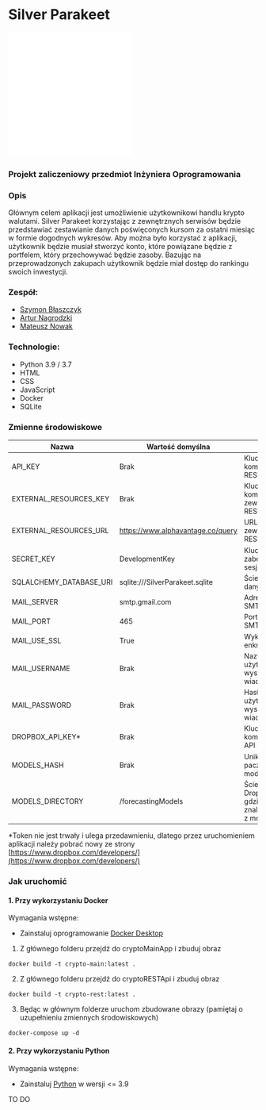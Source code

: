 # Silver Parakeet

<img src="docs/logo_white.png" width="250" alt="Silver Parakeet Logo">

### Projekt zaliczeniowy przedmiot Inżyniera Oprogramowania

### Opis
Głównym celem aplikacji jest umożliwienie użytkownikowi handlu krypto walutami. Silver Parakeet korzystając z zewnętrznych serwisów będzie przedstawiać zestawianie danych poświęconych kursom za ostatni miesiąc w formie dogodnych wykresów. Aby można było korzystać z aplikacji, użytkownik będzie musiał stworzyć konto, które powiązane będzie z portfelem, który przechowywać będzie zasoby. Bazując na przeprowadzonych zakupach użytkownik będzie miał dostęp do rankingu swoich inwestycji.  

### Zespół:
- [Szymon Błaszczyk](https://github.com/gaser3)
- [Artur Nagrodzki](https://github.com/ArturNagrodzki)
- [Mateusz Nowak](https://github.com/NovakMateusz)

### Technologie:
- Python 3.9 / 3.7
- HTML
- CSS
- JavaScript
- Docker
- SQLite

### Zmienne środowiskowe
| Nazwa                   | Wartość domyślna                  | Opis                                                        | Komponent   |
|-------------------------|-----------------------------------|-------------------------------------------------------------|-------------|
| API_KEY                 | Brak                              | Klucz do komunikacji z REST API                             | Main / REST |
| EXTERNAL_RESOURCES_KEY  | Brak                              | Klucz do komunikacji z zewnętrzynym REST API                | REST        |
| EXTERNAL_RESOURCES_URL  | https://www.alphavantage.co/query | URL do zewnętrznego REST API                                | REST        |
| SECRET_KEY              | DevelopmentKey                    | Klucz zabezpieczajacy sesje klienta                         | Main        |
| SQLALCHEMY_DATABASE_URI | sqlite:///SilverParakeet.sqlite   | Ścieżka do bazy danych                                      | Main        |
| MAIL_SERVER             | smtp.gmail.com                    | Adres serwera SMTP                                          | Main        |
| MAIL_PORT               | 465                               | Port serwera SMTP                                           | Main        |
| MAIL_USE_SSL            | True                              | Wykorzystanie enkrypcji SSL                                 | Main        |
| MAIL_USERNAME           | Brak                              | Nazwa użytkownika wysyłajacego wiadomość                    | Main        |
| MAIL_PASSWORD           | Brak                              | Hasło użytkownika wysyłającego wiadomość                    | Main        |
| DROPBOX_API_KEY*        | Brak                              | Klucz do komunikacji z API Dropbox'a                        | REST        |
| MODELS_HASH             | Brak                              | Unikalna nazwa paczki z modelami                            | REST        |
| MODELS_DIRECTORY        | /forecastingModels                | Ścieżka do Dropbox'a, gdzie można znaleźć paczkę z modelami | REST        |

*Token nie jest trwały i ulega przedawnieniu, dlatego przez uruchomieniem aplikacji należy pobrać nowy ze strony [https://www.dropbox.com/developers/](https://www.dropbox.com/developers/)

### Jak uruchomić
#### 1. Przy wykorzystaniu Docker  
Wymagania wstępne:
- Zainstaluj oprogramowanie [Docker Desktop](https://docs.docker.com/desktop/)

1. Z głównego folderu przejdź do cryptoMainApp i zbuduj obraz
```console  
docker build -t crypto-main:latest . 
```
2. Z głównego folderu przejdź do cryptoRESTApi i zbuduj obraz
```console
docker build -t crypto-rest:latest .
```
3. Będąc w głównym folderze uruchom zbudowane obrazy (pamiętaj o uzupełnieniu zmiennych środowiskowych)
```console
docker-compose up -d
```

#### 2. Przy wykorzystaniu Python  
Wymagania wstępne:
- Zainstaluj [Python](https://www.python.org/downloads/) w wersji <= 3.9

TO DO